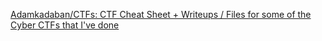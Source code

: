 
[Adamkadaban/CTFs: CTF Cheat Sheet + Writeups / Files for some of the Cyber CTFs that I've done](https://github.com/Adamkadaban/CTFs)
